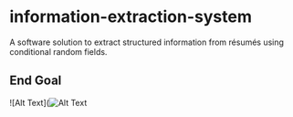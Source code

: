 # information-extraction-system
A software solution to extract structured information from résumés using conditional random fields.
## End Goal
![Alt Text](![Alt Text](https://gfycat.com/AnguishedVigilantCat)
